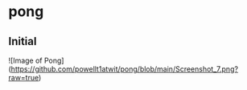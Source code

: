 # pong

## Initial
![Image of Pong] (https://github.com/powellt1atwit/pong/blob/main/Screenshot_7.png?raw=true)
